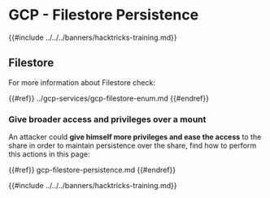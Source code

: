 # GCP - Filestore Persistence

{{#include ../../../banners/hacktricks-training.md}}

## Filestore

For more information about Filestore check:

{{#ref}}
../gcp-services/gcp-filestore-enum.md
{{#endref}}

### Give broader access and privileges over a mount

An attacker could **give himself more privileges and ease the access** to the share in order to maintain persistence over the share, find how to perform this actions in this page:

{{#ref}}
gcp-filestore-persistence.md
{{#endref}}

{{#include ../../../banners/hacktricks-training.md}}





